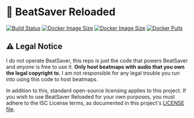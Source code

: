 # 🎵 BeatSaver Reloaded

[![Build Status](https://img.shields.io/travis/com/lolpants/beatsaver-reloaded.svg?style=flat-square)](https://travis-ci.com/lolPants/beatsaver-reloaded)
[![Docker Image Size](https://img.shields.io/microbadger/image-size/lolpants/beatsaver-reloaded/client-latest.svg?label=client%20image&style=flat-square)](https://hub.docker.com/r/lolpants/beatsaver-reloaded)
[![Docker Image Size](https://img.shields.io/microbadger/image-size/lolpants/beatsaver-reloaded/server-latest.svg?label=server%20image&style=flat-square)](https://hub.docker.com/r/lolpants/beatsaver-reloaded)
[![Docker Pulls](https://img.shields.io/docker/pulls/lolpants/beatsaver-reloaded.svg?style=flat-square&color=blue)](https://hub.docker.com/r/lolpants/beatsaver-reloaded)

## ⚠ Legal Notice
I do not operate BeatSaver, this repo is just the code that powers BeatSaver and *anyone* is free to use it. **Only host beatmaps with audio that you own the legal copyright to.** I am not responsible for any legal trouble you run into using this code to host beatmaps.

In addition to this, standard open-source licensing applies to this project. If you wish to use BeatSaver Reloaded for your own purposes, you must adhere to the ISC License terms, as documented in this project's [LICENSE file](https://github.com/lolPants/beatsaver-reloaded/blob/master/LICENSE).
